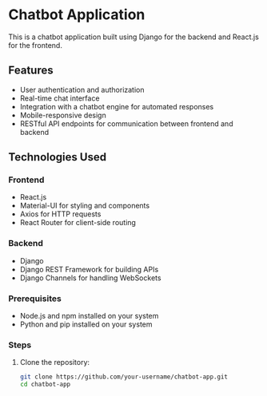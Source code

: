 # Chatbot Application

This is a chatbot application built using Django for the backend and React.js for the frontend.

## Features

- User authentication and authorization
- Real-time chat interface
- Integration with a chatbot engine for automated responses
- Mobile-responsive design
- RESTful API endpoints for communication between frontend and backend

## Technologies Used

### Frontend
- React.js
- Material-UI for styling and components
- Axios for HTTP requests
- React Router for client-side routing

### Backend
- Django
- Django REST Framework for building APIs
- Django Channels for handling WebSockets
  
### Prerequisites
- Node.js and npm installed on your system
- Python and pip installed on your system

### Steps
1. Clone the repository:
   ```bash
   git clone https://github.com/your-username/chatbot-app.git
   cd chatbot-app
   
